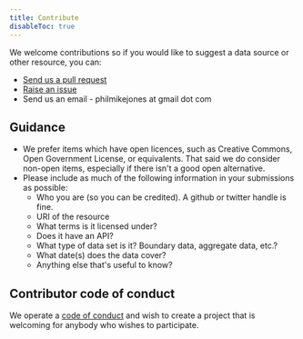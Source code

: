 ```yaml
---
title: Contribute
disableToc: true
---
```


We welcome contributions so if you would like to suggest a data source or other resource, you can:

- [Send us a pull request](https://github.com/philmikejones/geostat_uk/pulls)
- [Raise an issue](https://github.com/philmikejones/geostat_uk/issues)
- Send us an email - philmikejones at gmail dot com

## Guidance

- We prefer items which have open licences, such as Creative Commons, Open Government License, or equivalents. That said we do consider non-open items, especially if there isn't a good open alternative.
- Please include as much of the following information in your submissions as possible:
  - Who you are (so you can be credited). A github or twitter handle is fine.
  - URI of the resource
  - What terms is it licensed under?
  - Does it have an API?
  - What type of data set is it? Boundary data, aggregate data, etc.?
  - What date(s) does the data cover?
  - Anything else that's useful to know?


## Contributor code of conduct

We operate a [code of conduct](https://github.com/philmikejones/geostat_uk/blob/master/CODE_OF_CONDUCT.md) and wish to create a project that is welcoming for anybody who wishes to participate.
